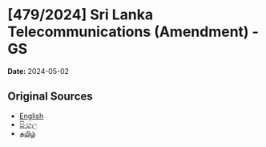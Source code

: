 # [479/2024] Sri Lanka Telecommunications (Amendment) - GS

**Date:** 2024-05-02

## Original Sources

- [English](https://documents.gov.lk/view/bills/2024/5/479-2024_E.pdf)
- [සිංහල](https://documents.gov.lk/view/bills/2024/5/479-2024_S.pdf)
- [தமிழ்](https://documents.gov.lk/view/bills/2024/5/479-2024_T.pdf)
